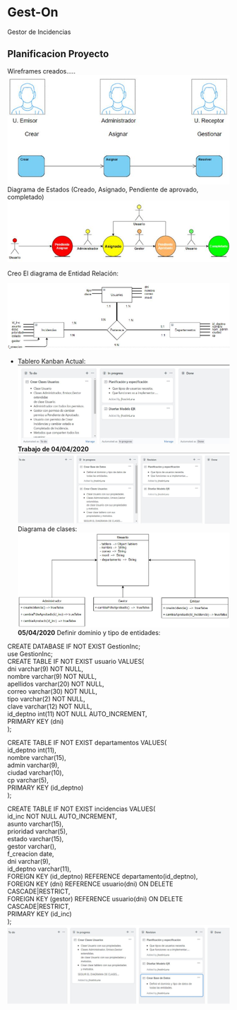 # Gest-On
Gestor de Incidencias

## Planificacion Proyecto  
Wireframes creados.....
![planificacion](images/Captura1.JPG)  
Diagrama de Estados (Creado, Asignado, Pendiente de aprovado, completado)  
![diagrama](images/Captura2.JPG)  

Creo El diagrama de Entidad Relación:  

![diagramaER](images/Captura3.JPG)
- Tablero Kanban Actual:  
![Kanban](images/Captura4.JPG)
**Trabajo de 04/04/2020**  
![kanban](images/Captura5.JPG)
Diagrama de clases:  
![diagramaClases](images/Captura6.JPG)
**05/04/2020**
Definir dominio y tipo de entidades:  

CREATE DATABASE IF NOT EXIST GestionInc;  
use GestionInc;  
CREATE TABLE IF NOT EXIST usuario 	VALUES(  
dni varchar(9) NOT NULL,  
nombre varchar(9) NOT NULL,  
apellidos varchar(20) NOT NULL,  
correo varchar(30) NOT NULL,  
tipo varchar(2) NOT NULL,  
clave varchar(12) NOT NULL,  
id_deptno int(11) NOT NULL AUTO_INCREMENT,  
PRIMARY KEY (dni)  
);  

CREATE TABLE IF NOT EXIST departamentos VALUES(  
id_deptno int(11),  
nombre varchar(15),  
admin varchar(9),  
ciudad varchar(10),  
cp varchar(5),  
PRIMARY KEY (id_deptno)  
);  

CREATE TABLE IF NOT EXIST incidencias VALUES(  
id_inc NOT NULL AUTO_INCREMENT,  
asunto varchar(15),  
prioridad varchar(5),  
estado varchar(15),  
gestor varchar(),  
f_creacion date,  
dni varchar(9),  
id_deptno varchar(11),  
FOREIGN KEY (id_deptno) REFERENCE departamento(id_deptno),  
FOREIGN KEY (dni) REFERENCE usuario(dni) ON DELETE CASCADE|RESTRICT,  
FOREIGN KEY (gestor) REFERENCE usuario(dni) ON DELETE CASCADE|RESTRICT,  
PRIMARY KEY (id_inc)  
);  
![kanban](./images/Captura7.JPG)
